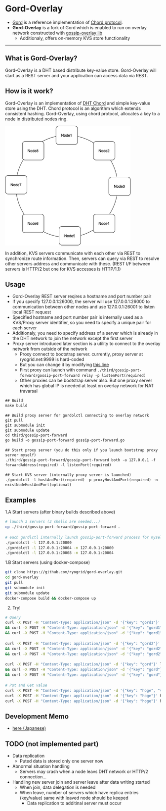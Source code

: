 # **Gord-Overlay**
- [Gord](https://github.com/taisho6339/gord) is a reference implementation of [Chord protocol](https://pdos.csail.mit.edu/papers/ton:chord/paper-ton.pdf).
- **Gord-Overlay** is a fork of Gord which is enabled to run on overlay network constructed with [gossip-overlay lib](https://github.com/ryogrid/gossip-overlay)
  - Additionaly, offers on-memory KVS store functionality

---

## What is Gord-Overlay?
Gord-Overlay is a DHT based distribute key-value store.
Gord-Overlay will start as a REST server and your application can access data via REST.

## How is it work?
Gord-Overlay is an implementation of [DHT Chord](https://pdos.csail.mit.edu/papers/ton:chord/paper-ton.pdf) and simple key-value store using the DHT.
Chord protocol is an algorithm which extends consistent hashing.
Gord-Overlay, using chord protocol, allocates a key to a node in distributed nodes ring.

![chord ring](docs/architecture-1.png) 

In addition, KVS servers communicate with each other via REST to synchronize route information.
Then, servers can query via REST to resolve other servers address and communicate with these.
(REST I/F between servers is HTTP/2 but one for KVS accesses is HTTP/1.1)

## Usage
- Gord-Overlay REST server reqires a hostname and port number pair
- If you specify 127.0.0.1:26000, the server will use 127.0.0.1:26000 to communication between other nodes and use 127.0.0.1:26001 to listen local REST request
- Specified hostname and port number pair is internally used as a KVS/Proxy server identifier, so you need to specify a unique pair for each server
- Additionaly, you need to specify address of a server which is already in the DHT network to join the network except the first server
- Proxy server introduced later section is a utility to connect to the overlay network from outside of the network
  - Proxy connect to bootstrap server. currently, proxy server at ryogrid.net:9999 is hard-coded
  - But you can change it by modifying [this line](https://github.com/ryogrid/gossip-port-forward/blob/master/constants/constants.go#L3)
  - First proxy can launch with command `./third/gossip-port-forward/gossip-port-forward relay -p listenPort(required)`
  - Other proxies can be bootstrap server also. But one proxy server which has global IP is needed at least on overlay network for NAT travarsal
```
## Build
make build

## Build proxy server for gordolctl connecting to overlay network
git pull
git submodule init
git submodule update
cd third/gossip-port-forward
go build -o gossip-port-forward gossip-port-forward.go

## Start proxy server (you do this only if you launch bootstrap proxy server myself)
./third/gossip-port-forward/gossip-port-forward both -a 127.0.0.1 -f forwardAddress(required) -l listenPort(required)

## Start KVS server (internally proxy server is launched) 
./gordolctl -l hostAndPort(required) -p proxyHostAndPort(required) -n existNodeHostAndPort(optional) 
```

## Examples

1.A Start servers (after binary builds described above)
```bash
# launch 3 servers (3 shells are needed...)
cp ./third/gossip-port-forward/gossip-port-forward .

# each gordlctl internally launch gossip-port-forward process for myself
./gordolctl -l 127.0.0.1:20000
./gordolctl -l 127.0.0.1:20004 -n 127.0.0.1:20000 
./gordolctl -l 127.0.0.1:20008 -n 127.0.0.1:20004 
```

1.B Start servers (using docker-compose)
```bash
git clone https://github.com/ryogrid/gord-overlay.git
cd gord-overlay
git pull
git submodule init
git submodule update
docker-compose build && docker-compose up
```

2. Try! 
```bash
# Query
curl -X POST -H "Content-Type: application/json" -d '{"key": "gord1"}' http://localhost:20001/server.ExternalService/FindHostForKey \
&& curl -X POST -H "Content-Type: application/json" -d '{"key": "gord1"}' http://localhost:20005/server.ExternalService/FindHostForKey \
&& curl -X POST -H "Content-Type: application/json" -d '{"key": "gord1"}' http://localhost:20009/server.ExternalService/FindHostForKey 

curl -X POST -H "Content-Type: application/json" -d '{"key": "gord2"}' http://localhost:20001/server.ExternalService/FindHostForKey \
&& curl -X POST -H "Content-Type: application/json" -d '{"key": "gord2"}' http://localhost:20005 server.ExternalService/FindHostForKey \
&& curl -X POST -H "Content-Type: application/json" -d '{"key": "gord2"}' http://localhost:20009 server.ExternalService/FindHostForKey 

curl -X POST -H "Content-Type: application/json" -d '{"key": "gord"}' localhost:20001 server.ExternalService/FindHostForKey \
&& curl -X POST -H "Content-Type: application/json" -d '{"key": "gord"}' localhost:20005 server.ExternalService/FindHostForKey \
&& curl -X POST -H "Content-Type: application/json" -d '{"key": "gord"}' localhost:20009 server.ExternalService/FindHostForKey

# Put and Get value
curl -X POST -H "Content-Type: application/json" -d '{"key": "hoge", "value": "foobar"}' http://localhost:20001/server.ExternalService/PutValue
curl -X POST -H "Content-Type: application/json" -d '{"key": "hoge"}' http://localhost:20005/server.ExternalService/GetValue
curl -X POST -H "Content-Type: application/json" -d '{"key": "hoge"}' http://localhost:20009/server.ExternalService/GetValue
```

## Development Memo
- [here (Japanese)](https://zenn.dev/ryogrid/scraps/42d5c81e8604fd)

## TODO (not implemented part)
- Data replication
  - Puted data is stored only one server now
- Abnormal situation handling
  - Servers may crash when a node leavs DHT network or HTTP/2 connection...
- Handling new server join and server leave after data writing started
  - When join, data delegation is needed
  - When leave, number of servers which have replica entries (key/value) same with leaved node should be keeped 
    - Data replication to additinal server must occur


